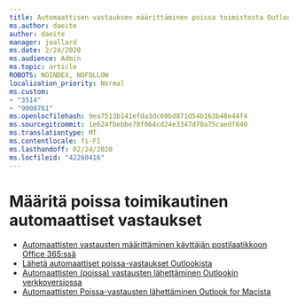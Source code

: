 ```yaml
---
title: Automaattisen vastauksen määrittäminen poissa toimistosta Outlookissa
ms.author: daeite
author: daeite
manager: joallard
ms.date: 2/24/2020
ms.audience: Admin
ms.topic: article
ROBOTS: NOINDEX, NOFOLLOW
localization_priority: Normal
ms.custom:
- "3514"
- "9000761"
ms.openlocfilehash: 9ea7513b141efda3dc60bd871d54b163b48e44f4
ms.sourcegitcommit: 1e624fbebbe70f064cd24e3347d70a75caedf840
ms.translationtype: MT
ms.contentlocale: fi-FI
ms.lasthandoff: 02/24/2020
ms.locfileid: "42260416"
---
```

# <a name="set-up-out-of-office-automatic-replies"></a>Määritä poissa toimikautinen automaattiset vastaukset

- [Automaattisten vastausten määrittäminen käyttäjän postilaatikkoon Office 365:ssä](https://docs.microsoft.com/exchange/troubleshoot/configure-mailboxes/set-automatic-replies)
- [Lähetä automaattiset poissa-vastaukset Outlookista](https://support.office.com/article/9742f476-5348-4f9f-997f-5e208513bd67)
- [Automaattisten (poissa) vastausten lähettäminen Outlookin verkkoversiossa](https://support.office.com/article/0c193ab0-b9e1-4058-84be-a5b014242290)
- [Automaattisten Poissa-vastausten lähettäminen Outlook for Macista](https://support.office.com/article/4e07ab75-beda-4f9e-bcdc-44471ebacdee)
